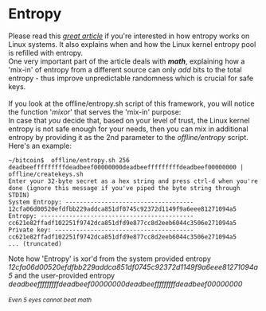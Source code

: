 # Entropy

Please read this [_great article_](https://blog.cloudflare.com/ensuring-randomness-with-linuxs-random-number-generator/) if you're interested in how entropy works on Linux systems.
It also explains when and how the Linux kernel entropy pool is refilled with entropy.<br/>
One very important part of the article deals with __*math*__, explaining how a 'mix-in' of entropy from a different source can only _add_ bits to the total entropy - thus improve unpredictable randomness which is crucial for safe keys.<br/>
<br/>
If you look at the offline/entropy.sh script of this framework, you will notice the function '_mixor_' that serves the 'mix-in' purpose:<br/>
In case that _you_ decide that, based on your level of trust, the Linux kernel entropy is not safe enough for your needs, then you can mix in additional entropy by providing it as the 2nd parameter to the _offline/entropy_ script.<br/>
Here's an example:<br/>

    ~/bitcoin$  offline/entropy.sh 256 deadbeefffffffffdeadbeef00000000deadbeefffffffffdeadbeef00000000 | offline/createkeys.sh 
    Enter your 32-byte secret as a hex string and press ctrl-d when you're done (ignore this message if you've piped the byte string through STDIN)
    System Entropy: ------------------------------------
    12cfa06d00520efdfbb229addca851df0745c92372d1149f9a6eee81271094a5
    Entropy: -------------------------------------------
    cc621e82ffadf102251f9742dca851dfd9e877cc8d2eeb6044c3506e271094a5
    Private key: ---------------------------------------
    cc621e82ffadf102251f9742dca851dfd9e877cc8d2eeb6044c3506e271094a5
    ... (truncated)

Note how 'Entropy' is xor'd from the system provided entropy _12cfa06d00520efdfbb229addca851df0745c92372d1149f9a6eee81271094a5_ and the user-provided entropy _deadbeefffffffffdeadbeef00000000deadbeefffffffffdeadbeef00000000_<br/>
<br/>
<sub>_Even 5 eyes cannot beat math_</sub>

